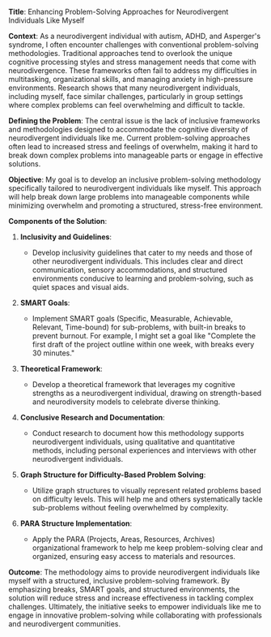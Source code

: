 

**Title**: Enhancing Problem-Solving Approaches for Neurodivergent Individuals Like Myself

**Context**: As a neurodivergent individual with autism, ADHD, and Asperger's syndrome, I often encounter challenges with conventional problem-solving methodologies. Traditional approaches tend to overlook the unique cognitive processing styles and stress management needs that come with neurodivergence. These frameworks often fail to address my difficulties in multitasking, organizational skills, and managing anxiety in high-pressure environments. Research shows that many neurodivergent individuals, including myself, face similar challenges, particularly in group settings where complex problems can feel overwhelming and difficult to tackle.

**Defining the Problem**: The central issue is the lack of inclusive frameworks and methodologies designed to accommodate the cognitive diversity of neurodivergent individuals like me. Current problem-solving approaches often lead to increased stress and feelings of overwhelm, making it hard to break down complex problems into manageable parts or engage in effective solutions.

**Objective**: My goal is to develop an inclusive problem-solving methodology specifically tailored to neurodivergent individuals like myself. This approach will help break down large problems into manageable components while minimizing overwhelm and promoting a structured, stress-free environment.

**Components of the Solution**:

1. **Inclusivity and Guidelines**: 
   
   - Develop inclusivity guidelines that cater to my needs and those of other neurodivergent individuals. This includes clear and direct communication, sensory accommodations, and structured environments conducive to learning and problem-solving, such as quiet spaces and visual aids.

2. **SMART Goals**: 
   
   - Implement SMART goals (Specific, Measurable, Achievable, Relevant, Time-bound) for sub-problems, with built-in breaks to prevent burnout. For example, I might set a goal like "Complete the first draft of the project outline within one week, with breaks every 30 minutes."

3. **Theoretical Framework**: 
   
   - Develop a theoretical framework that leverages my cognitive strengths as a neurodivergent individual, drawing on strength-based and neurodiversity models to celebrate diverse thinking.

4. **Conclusive Research and Documentation**: 
   
   - Conduct research to document how this methodology supports neurodivergent individuals, using qualitative and quantitative methods, including personal experiences and interviews with other neurodivergent individuals.

5. **Graph Structure for Difficulty-Based Problem Solving**: 
   
   - Utilize graph structures to visually represent related problems based on difficulty levels. This will help me and others systematically tackle sub-problems without feeling overwhelmed by complexity.

6. **PARA Structure Implementation**: 
   
   - Apply the PARA (Projects, Areas, Resources, Archives) organizational framework to help me keep problem-solving clear and organized, ensuring easy access to materials and resources.

**Outcome**: The methodology aims to provide neurodivergent individuals like myself with a structured, inclusive problem-solving framework. By emphasizing breaks, SMART goals, and structured environments, the solution will reduce stress and increase effectiveness in tackling complex challenges. Ultimately, the initiative seeks to empower individuals like me to engage in innovative problem-solving while collaborating with professionals and neurodivergent communities.


